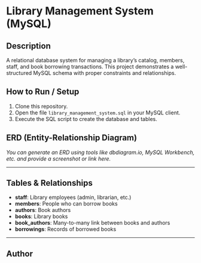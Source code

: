 # Library Management System (MySQL)

## Description

A relational database system for managing a library’s catalog, members, staff, and book borrowing transactions. This project demonstrates a well-structured MySQL schema with proper constraints and relationships.

## How to Run / Setup

1. Clone this repository.
2. Open the file `library_management_system.sql` in your MySQL client.
3. Execute the SQL script to create the database and tables.

## ERD (Entity-Relationship Diagram)


*You can generate an ERD using tools like dbdiagram.io, MySQL Workbench, etc. and provide a screenshot or link here.*

---

## Tables & Relationships

- **staff**: Library employees (admin, librarian, etc.)
- **members**: People who can borrow books
- **authors**: Book authors
- **books**: Library books
- **book_authors**: Many-to-many link between books and authors
- **borrowings**: Records of borrowed books

---

## Author

